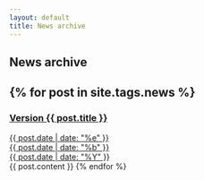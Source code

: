 ```yaml
---
layout: default
title: News archive
---
```


## News archive
{% for post in site.tags.news %}
---
<a href="{{ post.url }}">
<h3>Version {{ post.title }}</h3>
<span class="date">
<div class="dateday">{{ post.date | date: "%e" }}</div>
<div>{{ post.date | date: "%b" }}</div>
<div class="dateyear">{{ post.date | date: "%Y" }}</div>
</span>
</a>
{{ post.content }}
{% endfor %}

